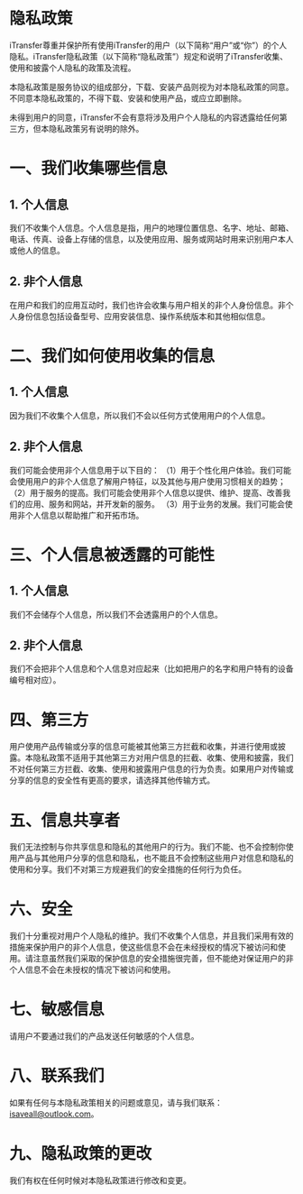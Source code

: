 # 隐私政策

iTransfer尊重并保护所有使用iTransfer的用户（以下简称“用户”或“你”）的个人隐私。iTransfer隐私政策（以下简称“隐私政策”）规定和说明了iTransfer收集、使用和披露个人隐私的政策及流程。

本隐私政策是服务协议的组成部分，下载、安装产品则视为对本隐私政策的同意。不同意本隐私政策的，不得下载、安装和使用产品，或应立即删除。

未得到用户的同意，iTransfer不会有意将涉及用户个人隐私的内容透露给任何第三方，但本隐私政策另有说明的除外。

# 一、我们收集哪些信息

## 1. 个人信息

我们不收集个人信息。个人信息是指，用户的地理位置信息、名字、地址、邮箱、电话、传真、设备上存储的信息，以及使用应用、服务或网站时用来识别用户本人或他人的信息。

## 2. 非个人信息

在用户和我们的应用互动时，我们也许会收集与用户相关的非个人身份信息。非个人身份信息包括设备型号、应用安装信息、操作系统版本和其他相似信息。

# 二、我们如何使用收集的信息

## 1. 个人信息

因为我们不收集个人信息，所以我们不会以任何方式使用用户的个人信息。

## 2. 非个人信息

我们可能会使用非个人信息用于以下目的：
（1）用于个性化用户体验。我们可能会使用用户的非个人信息了解用户特征，以及其他与用户使用习惯相关的趋势；
（2）用于服务的提高。我们可能会使用非个人信息以提供、维护、提高、改善我们的应用、服务和网站，并开发新的服务。
（3）用于业务的发展。我们可能会使用非个人信息以帮助推广和开拓市场。

# 三、个人信息被透露的可能性

## 1. 个人信息

我们不会储存个人信息，所以我们不会透露用户的个人信息。

## 2. 非个人信息

我们不会把非个人信息和个人信息对应起来（比如把用户的名字和用户特有的设备编号相对应）。

# 四、第三方

用户使用产品传输或分享的信息可能被其他第三方拦截和收集，并进行使用或披露。本隐私政策不适用于其他第三方对用户信息的拦截、收集、使用和披露，我们不对任何第三方拦截、收集、使用和披露用户信息的行为负责。如果用户对传输或分享的信息的安全性有更高的要求，请选择其他传输方式。

# 五、信息共享者

我们无法控制与你共享信息和隐私的其他用户的行为。我们不能、也不会控制你使用产品与其他用户分享的信息和隐私，也不能且不会控制这些用户对信息和隐私的使用和分享。我们不对第三方规避我们的安全措施的任何行为负任。

# 六、安全

我们十分重视对用户个人隐私的维护。我们不收集个人信息，并且我们采用有效的措施来保护用户的非个人信息，使这些信息不会在未经授权的情况下被访问和使用。请注意虽然我们采取的保护信息的安全措施很完善，但不能绝对保证用户的非个人信息不会在未授权的情况下被访问和使用。

# 七、敏感信息

请用户不要通过我们的产品发送任何敏感的个人信息。

# 八、联系我们

如果有任何与本隐私政策相关的问题或意见，请与我们联系：isaveall@outlook.com。

# 九、隐私政策的更改

我们有权在任何时候对本隐私政策进行修改和变更。
